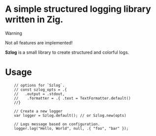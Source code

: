 # A simple structured logging library written in Zig.

> [!Warning]
> Not all features are implemented!

**Szlog** is a small library to create structured and colorful logs.

# Usage 

```zig 
    // options for `Szlog`.
    // const szlog_opts = .{
    //   .output = .stdout, 
    //    .formatter = .{ .text = TextFormatter.default()  
    //}
    
    // Create a new logger 
    var logger = Szlog.default(); // or Szlog.new(opts)

    // Logs message based on configuration.
    logger.log("Hello, World", null, .{ "foo", "bar" });
```


